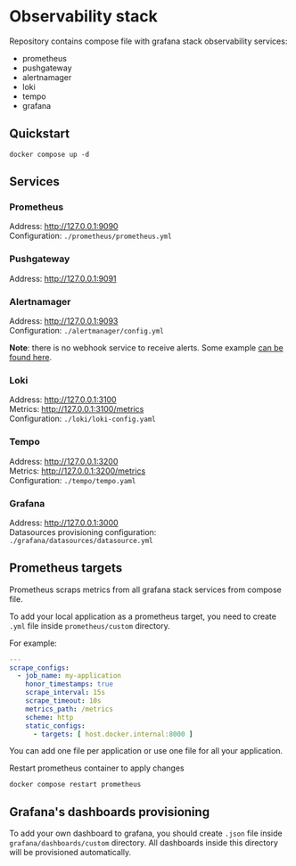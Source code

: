 # Observability stack

Repository contains compose file with grafana stack observability services:  

- prometheus
- pushgateway
- alertnamager
- loki
- tempo
- grafana

## Quickstart

```shell
docker compose up -d
```

## Services

### Prometheus 

Address: http://127.0.0.1:9090  
Configuration: `./prometheus/prometheus.yml`  

### Pushgateway

Address: http://127.0.0.1:9091  

### Alertnamager

Address: http://127.0.0.1:9093  
Configuration: `./alertmanager/config.yml` 

**Note**: there is no webhook service to receive alerts. Some example [can be found here](https://github.com/sa06/prometheus-pushgateway/tree/master/webhook).  

### Loki

Address: http://127.0.0.1:3100  
Metrics: http://127.0.0.1:3100/metrics  
Configuration: `./loki/loki-config.yaml`  

### Tempo

Address: http://127.0.0.1:3200  
Metrics: http://127.0.0.1:3200/metrics  
Configuration: `./tempo/tempo.yaml`  

### Grafana 

Address: http://127.0.0.1:3000  
Datasources provisioning configuration: `./grafana/datasources/datasource.yml`  

## Prometheus targets

Prometheus scraps metrics from all grafana stack services from compose file.  

To add your local application as a prometheus target, you need to create `.yml` file inside `prometheus/custom` directory.  

For example:  

```yaml
---
scrape_configs:
  - job_name: my-application
    honor_timestamps: true
    scrape_interval: 15s
    scrape_timeout: 10s
    metrics_path: /metrics
    scheme: http
    static_configs:
      - targets: [ host.docker.internal:8000 ]
```

You can add one file per application or use one file for all your application.  

Restart prometheus container to apply changes

```shell
docker compose restart prometheus
```

## Grafana's dashboards provisioning

To add your own dashboard to grafana, you should create `.json` file inside `grafana/dashboards/custom` directory. 
All dashboards inside this directory will be provisioned automatically. 
